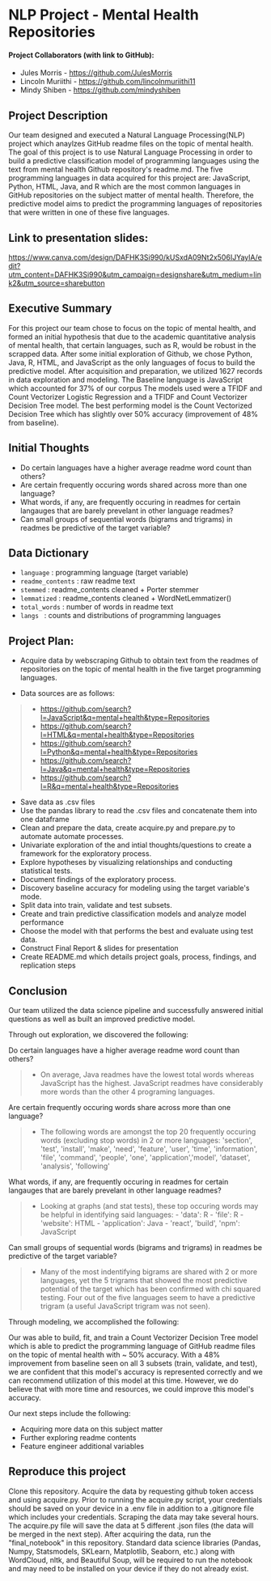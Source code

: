# NLP Project - Mental Health Repositories

#### Project Collaborators (with link to GitHub):
- Jules Morris - https://github.com/JulesMorris
- Lincoln Muriithi - https://github.com/lincolnmuriithi11
- Mindy Shiben - https://github.com/mindyshiben

## Project Description
Our team designed and executed a Natural Language Processing(NLP) project which anaylzes GitHub readme files on the topic of mental health.
The goal of this project is to use Natural Language Processing in order to build a predictive classification model of programming languages using the text from mental health Github repository's readme.md. 
The five programming languages in data acquired for this project are: JavaScript, Python, HTML, Java, and R which are the most common languages in GitHub repositories on the subject matter of mental health.
Therefore, the predictive model aims to predict the programming languages of repositories that were written in one of these five languages.

## Link to presentation slides:

https://www.canva.com/design/DAFHK3Si990/kUSxdA09Nt2x506IJYaylA/edit?utm_content=DAFHK3Si990&utm_campaign=designshare&utm_medium=link2&utm_source=sharebutton

## Executive Summary
For this project our team chose to focus on the topic of mental health, and formed an initial hypothesis that due to the academic quantitative analysis of mental health, that certain languages, such as R, would be robust in the scrapped data.
After some initial exploration of Github, we chose Python, Java, R, HTML, and JavaScript as the only languages of focus to build the predictive model. After acquisition and preparation, we utilized 1627 records in data exploration and modeling. The Baseline language is JavaScript which accounted for 37% of our corpus
The models used were a TFIDF and Count Vectorizer Logistic Regression and a TFIDF and Count Vectorizer Decision Tree model. The best performing model is the Count Vectorized Decision Tree which has slightly over 50% accuracy (improvement of 48% from baseline).

## Initial Thoughts
- Do certain languages have a higher average readme word count than others?
- Are certain frequently occuring words shared across more than one language?
- What words, if any, are frequently occuring in readmes for certain langauges that are barely prevelant in other language readmes?
- Can small groups of sequential words (bigrams and trigrams) in readmes be predictive of the target variable?

## Data Dictionary

- `language` : programming language (target variable)
- `readme_contents` : raw readme text   
- `stemmed` : readme_contents cleaned + Porter stemmer  
- `lemmatized` : readme_contents cleaned + WordNetLemmatizer()
- `total_words` : number of words in readme text
- `langs ` : counts and distributions of programming languages 

## Project Plan:

- Acquire data by webscraping Github to obtain text from the readmes of repositories on the topic of mental health in the five target programming languages.

- Data sources are as follows:

>- https://github.com/search?l=JavaScript&q=mental+health&type=Repositories
>- https://github.com/search?l=HTML&q=mental+health&type=Repositories
>- https://github.com/search?l=Python&q=mental+health&type=Repositories
>- https://github.com/search?l=Java&q=mental+health&type=Repositories
>- https://github.com/search?l=R&q=mental+health&type=Repositories

- Save data as .csv files
- Use the pandas library to read the .csv files and concatenate them into one dataframe
- Clean and prepare the data, create acquire.py and prepare.py to automate automate processes.
- Univariate exploration of the and intial thoughts/questions to create a framework for the exploratory process.
- Explore hypotheses by visualizing relationships and conducting statistical tests.
- Document findings of the exploratory process.
- Discovery baseline accuracy for modeling using the target variable's mode.
- Split data into train, validate and test subsets.
- Create and train predictive classification models and analyze model performance
- Choose the model with that performs the best and evaluate using test data.
- Construct Final Report & slides for presentation
- Create README.md which details project goals, process, findings, and replication steps

## Conclusion

Our team utilized the data science pipeline and successfully answered initial questions as well as built an improved predictive model.

Through out exploration, we discovered the following:

Do certain languages have a higher average readme word count than others?
>-  On average, Java readmes have the lowest total words whereas JavaScript has the highest. JavaScript readmes have considerably more words than the other 4 programing languages. 

Are certain frequently occuring words share across more than one language?
>- The following words are amongst the top 20 frequently occuring words (excluding stop words) in 2 or more languages:
'section', 'test', 'install', 'make', 'need', 'feature', 'user', 'time',
'information', 'file', 'command', 'people', 'one', 'application','model', 'dataset', 'analysis', 'following'

What words, if any, are frequently occuring in readmes for certain langauges that are barely prevelant in other language readmes?
>- Looking at graphs (and stat tests), these top occuring words may be helpful in identifying said languages:
    - 'data': R
    - 'file': R
    - 'website': HTML
    - 'application': Java
    - 'react', 'build', 'npm': JavaScript

Can small groups of sequential words (bigrams and trigrams) in readmes be predictive of the target variable?
>- Many of the most indentifying bigrams are shared with 2 or more languages, yet the 5 trigrams that showed the most predictive potential of the target which has been confirmed with chi squared testing. Four out of the five languages seem to have a predictive trigram (a useful JavaScript trigram was not seen).

Through modeling, we accomplished the following:

Our was able to build, fit, and train a Count Vectorizer Decision Tree model which is able to predict the programming language of GitHub readme files on the topic of mental health with ~ 50% accuracy.
With a 48% improvement from baseline seen on all 3 subsets (train, validate, and test), we are confident that this model's accuracy is represented correctly and we can recommend utilization of this model at this time.
However, we do believe that with more time and resources, we could improve this model's accuracy.

Our next steps include the following:

- Acquiring more data on this subject matter
- Further exploring readme contents 
- Feature engineer additional variables


## Reproduce this project
Clone this repository. Acquire the data by requesting github token access and using acquire.py. Prior to running the
acquire.py script, your credentials should be saved on your device in a .env file in addition to a .gitignore file which includes your
credentials. Scraping the data may take several hours. The acquire.py file will save the data at 5 different .json files (the data will be
merged in the next step). After acquiring the data, run the "final_notebook" in this repository. Standard data science libraries
(Pandas, Numpy, Statsmodels, SKLearn, Matplotlib, Seaborn, etc.) along with WordCloud, nltk, and Beautiful Soup, will be required to run the notebook
and may need to be installed on your device if they do not already exist.

